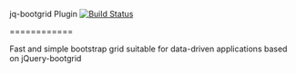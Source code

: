 ﻿jq-bootgrid Plugin [![Build Status](http://img.shields.io/travis/bcostea/jq-bootgrid/master.svg?style=flat-square)](https://travis-ci.org/bcostea/jq-bootgrid) 

============

Fast and simple bootstrap grid suitable for data-driven applications based on jQuery-bootgrid
